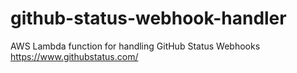 # github-status-webhook-handler
AWS Lambda function for handling GitHub Status Webhooks https://www.githubstatus.com/
